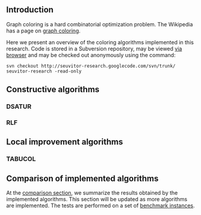 ## Introduction ##

Graph coloring is a hard combinatorial optimization problem. The Wikipedia has a page on [graph coloring](http://en.wikipedia.org/wiki/Graph_coloring).

Here we present an overview of the coloring algorithms implemented in this research. Code is stored in a Subversion repository, may be viewed [via browser](http://code.google.com/p/seuvitor-research/source/browse/trunk/coloring/src/) and may be checked out anonymously using the command:
```
svn checkout http://seuvitor-research.googlecode.com/svn/trunk/ seuvitor-research -read-only
```

## Constructive algorithms ##

### DSATUR ###
### RLF ###

## Local improvement algorithms ##
### TABUCOL ###

## Comparison of implemented algorithms ##
At the [comparison section](ColoringAlgorithmsComparison.md), we summarize the results obtained by the implemented algorithms. This section will be updated as more algorithms are implemented. The tests are performed on a set of [benchmark instances](ColoringInstances.md).